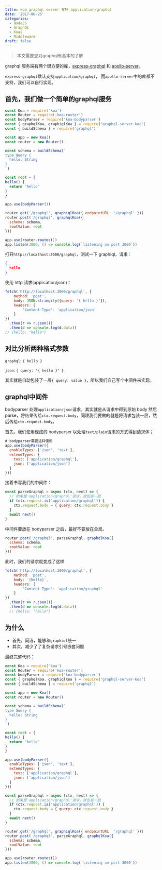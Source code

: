 ```yaml
---
title: koa graphql server 支持 application/graphql
date: '2017-06-25'
categories:
  - NodeJS
  - GraphQL
  - Koa2
  - Middleware
draft: false
---
```


> 本文需要您对graphql有基本的了解

graphql 服务端有两个很方便的库，[express-graphql](https://github.com/graphql/express-graphql) 和 [apollo-server](https://github.com/apollographql/apollo-server)。

`express-graphql`默认支持`application/graphql`， 而`apollo-server`中的库都不支持，我们可以自行实现。

<!--more-->

## 首先，我们做一个简单的graphql服务

```js
const Koa = require('koa')
const Router = require('koa-router')
const bodyParser = require('koa-bodyparser')
const { graphqlKoa, graphiqlKoa } = require('graphql-server-koa')
const { buildSchema } = require('graphql')

const app = new Koa()
const router = new Router()

const schema = buildSchema(`
type Query {
  hello: String
}
`)

const root = {
hello() {
  return 'hello'
}
}

app.use(bodyParser())

router.get('/graphql', graphiqlKoa({ endpointURL: '/graphql' }))
router.post('/graphql', graphqlKoa({
  schema: schema,
  rootValue: root
}))

app.use(router.routes())
app.listen(3000, () => console.log(`listening on port 3000`))
```

打开`http://localhost:3000/graphql`，测试一下 graphiql，请求：

```json
{
  hello
}
```

使用 http 请求(application/json)：
```js
fetch('http://localhost:3000/graphql', {
    method: 'post',
    body: JSON.stringify({query: '{ hello }'}),
    headers: {
        'Content-Type': 'application/json'
    }
})
  .then(r => r.json())
  .then(d => console.log(d.data))
// {hello: "hello"}
```

## 对比分析两种格式参数

`graphql`: `{ hello }`

`json`: `{ query: '{ hello }' }`

其实就是自动包装了一层`{ query: value }`，所以我们自己写个中间件来实现。

## graphql中间件

bodyparser 处理`application/json`请求，其实就是从请求中得到原始 body 然后 parse，将结果传给`ctx.request.body`，同理我们要做的就是将请求包装一层，然后传给`ctx.request.body`。

首先，我们使用现成的 bodyparser 以处理`text/plain`请求的方式得到请求体；
```js
# bodyparser需要这样使用
app.use(bodyParser({
  enableTypes: ['json', 'text'],
  extendTypes: {
    text: ['application/graphql'],
    json: ['application/json']
  }
}))
```
接着书写我们的中间件：
```js
const parseGraphql = async (ctx, next) => {
  // 如果是'application/graphql'请求，就包装一层
  if (ctx.request.is('application/graphql')) {
    ctx.request.body = { query: ctx.request.body }
  }
  await next()
}
```
中间件要放在 bodyparser 之后，最好不要放在全局。
```js
router.post('/graphql', parseGraphql, graphqlKoa({
  schema: schema,
  rootValue: root
}))
```
此时，我们的请求就变成了这样
```js
fetch('http://localhost:3000/graphql', {
    method: 'post',
    body: '{hello}',
    headers: {
        'Content-Type': 'application/graphql'
    }
})
  .then(r => r.json())
  .then(d => console.log(d.data))
  // {hello: "hello"}
```

## 为什么

- 首先，简洁，能够和`graphiql`统一
- 其次，减少了了复杂请求引号嵌套问题

最终完整代码：
```js
const Koa = require('koa')
const Router = require('koa-router')
const bodyParser = require('koa-bodyparser')
const { graphqlKoa, graphiqlKoa } = require('graphql-server-koa')
const { buildSchema } = require('graphql')

const app = new Koa()
const router = new Router()

const schema = buildSchema(`
type Query {
  hello: String
}
`)

const root = {
hello() {
  return 'hello'
}
}

app.use(bodyParser({
  enableTypes: ['json', 'text'],
  extendTypes: {
    text: ['application/graphql'],
    json: ['application/json']
  }
}))

const parseGraphql = async (ctx, next) => {
  // 如果是'application/graphql'请求，就包装一层
  if (ctx.request.is('application/graphql')) {
    ctx.request.body = { query: ctx.request.body }
  }
  await next()
}

router.get('/graphql', graphiqlKoa({ endpointURL: '/graphql' }))
router.post('/graphql', parseGraphql, graphqlKoa({
  schema: schema,
  rootValue: root
}))

app.use(router.routes())
app.listen(3000, () => console.log(`listening on port 3000`))
```
